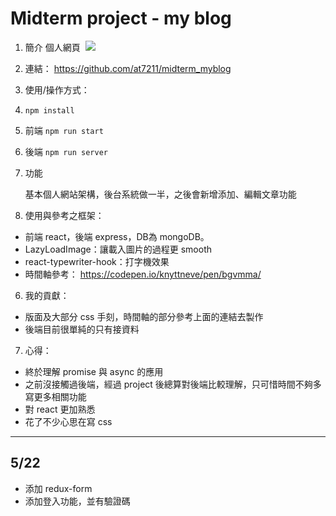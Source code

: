 # Midterm project - my blog

1. 簡介
  個人網頁 
  ![](https://i.imgur.com/TBUmRzz.png)

2. 連結：
  https://github.com/at7211/midterm_myblog

3. 使用/操作方式：

  1. `npm install`
  2. 前端 `npm run start`
  3. 後端 `npm run server`
4. 功能

   基本個人網站架構，後台系統做一半，之後會新增添加、編輯文章功能

5. 使用與參考之框架：

* 前端 react，後端 express，DB為 mongoDB。
* LazyLoadImage：讓載入圖片的過程更 smooth
* react-typewriter-hook：打字機效果
* 時間軸參考： https://codepen.io/knyttneve/pen/bgvmma/

6. 我的貢獻：
* 版面及大部分 css 手刻，時間軸的部分參考上面的連結去製作
* 後端目前很單純的只有接資料

7. 心得：
* 終於理解 promise 與 async 的應用
* 之前沒接觸過後端，經過 project 後總算對後端比較理解，只可惜時間不夠多寫更多相關功能
* 對 react 更加熟悉
* 花了不少心思在寫 css

---
## 5/22
- 添加 redux-form
- 添加登入功能，並有驗證碼
